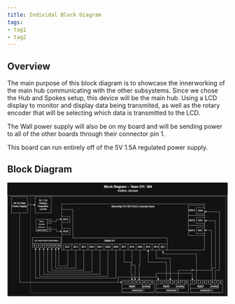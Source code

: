 ```yaml
---
title: Individal Block Diagram
tags:
- tag1
- tag2
---
```

## Overview
The main purpose of this block diagram is to showcase the innerworking of the main hub communicating with the other subsystems. Since we chose the Hub and Spokes setup, this device will be the main hub. Using a LCD display to monitor and display data being transmited, as well as the rotary encoder that will be selecting which data is transmitted to the LCD.

The Wall power supply will also be on my board and will be sending power to all of the other boards through their connector pin 1.

This board can run entirely off of the 5V 1.5A regulated power supply.
## Block Diagram
![](IndividualBlockKJensen.drawio.png)

